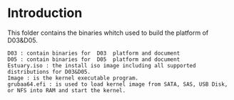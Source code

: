 # Introduction
This folder contains the binaries whitch used to build the platform of D03&D05.
```
D03 : contain binaries for  D03  platform and document
D05 : contain binaries for  D05  platform and document
Estuary.iso : the install iso image including all supported distributions for D03&D05.
Image : is the kernel executable program.
grubaa64.efi : is used to load kernel image from SATA, SAS, USB Disk, or NFS into RAM and start the kernel.
```
